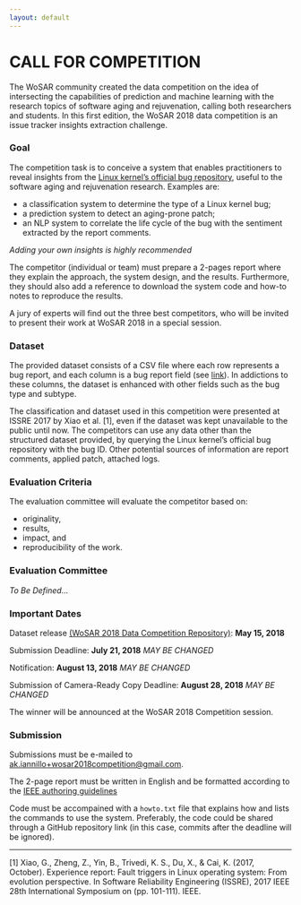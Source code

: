 ```yaml
---
layout: default
---
```


# CALL FOR COMPETITION
The WoSAR community created the data competition on the idea of intersecting the capabilities of prediction and machine learning with the research topics of software aging and rejuvenation, calling both researchers and students. 
In this first edition, the WoSAR 2018 data competition is an issue tracker insights extraction challenge.

### Goal
The competition task is to conceive a system that enables practitioners to reveal insights from the [Linux kernel’s official bug repository](https://bugzilla.kernel.org/), useful to the software aging and rejuvenation research. 
Examples are:
* a classification system to determine the type of a Linux kernel bug;
* a prediction system to detect an aging-prone patch;
* an NLP system to correlate the life cycle of the bug with the sentiment extracted by the report comments.

_Adding your own insights is highly recommended_

The competitor (individual or team) must prepare a 2-pages report where they explain the approach, the system design, and the results. Furthermore, they should also add a reference to download the system code and how-to notes to reproduce the results. 

A jury of experts will find out the three best competitors, who will be invited to present their work at WoSAR 2018 in a special session.

### Dataset

The provided dataset consists of a CSV file where each row represents a bug report, and each column is a bug report field (see [link](https://bugzilla.kernel.org/page.cgi?id=fields.html)). 
In addictions to these columns, the dataset is enhanced with other fields such as the bug type and subtype. 

The classification and dataset used in this competition were presented at ISSRE 2017 by Xiao et al. [1], even if the dataset was kept unavailable to the public until now. The competitors can use any data other than the structured dataset provided, by querying the Linux kernel’s official bug repository with the bug ID. Other potential sources of information are report comments, applied patch, attached logs.

### Evaluation Criteria
The evaluation committee will evaluate the competitor based on:
* originality,
* results,
* impact, and 
* reproducibility of the work. 

### Evaluation Committee 
*To Be Defined...*

### Important Dates

Dataset release [(WoSAR 2018 Data Competition Repository)](https://github.com/akiannillo/wosar2018competition): **May 15, 2018**

Submission Deadline: **July 21, 2018** *MAY BE CHANGED*

Notification: **August 13, 2018** *MAY BE CHANGED*

Submission of Camera-Ready Copy Deadline: **August 28, 2018** *MAY BE CHANGED*

The winner will be announced at the WoSAR 2018 Competition session.

### Submission

Submissions must be e-mailed to [ak.iannillo+wosar2018competition@gmail.com](mailto:ak.iannillo+wosar2018competition@gmail.com). 

The 2-page report must be written in English and be formatted according to the [IEEE authoring guidelines](www.ieee.org/conferences_events/conferences/publishing/templates.html)

Code must be accompained with a `howto.txt` file that explains how and lists the commands to use the system.
Preferably, the code could be shared through a GitHub repository link (in this case, commits after the deadline will be ignored).

***

[1] Xiao, G., Zheng, Z., Yin, B., Trivedi, K. S., Du, X., & Cai, K. (2017, October). Experience report: Fault triggers in Linux operating system: From evolution perspective. In Software Reliability Engineering (ISSRE), 2017 IEEE 28th International Symposium on (pp. 101-111). IEEE.
